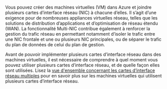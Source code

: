 Vous pouvez créer des machines virtuelles (VM) dans Azure et joindre plusieurs cartes d’interface réseau (NIC) à chacune d’elles. Il s’agit d’une exigence pour de nombreuses appliances virtuelles réseau, telles que les solutions de distribution d’applications et d’optimisation de réseau étendu (WAN). La fonctionnalité Multi-NIC contribue également à renforcer la gestion du trafic réseau en permettant notamment d’isoler le trafic entre une NIC frontale et une ou plusieurs NIC principales, ou de séparer le trafic du plan de données de celui du plan de gestion.

Avant de pouvoir implémenter plusieurs cartes d’interface réseau dans des machines virtuelles, il est nécessaire de comprendre à quel moment vous pouvez utiliser plusieurs cartes d’interface réseau, et de quelle façon elles sont utilisées. Lisez la [vue d'ensemble concernant les cartes d’interface réseau multiples](../articles/virtual-network/virtual-networks-multiple-nics.md) pour en savoir plus sur les machines virtuelles qui utilisent plusieurs cartes d’interface réseau.

